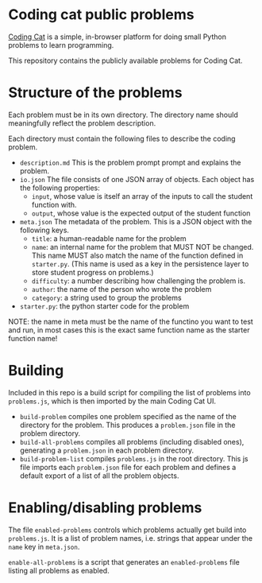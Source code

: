 # Coding cat public problems

[Coding Cat](https://github.com/tsani/coding-cat) is a simple, in-browser platform for doing small
Python problems to learn programming.

This repository contains the publicly available problems for Coding Cat.

# Structure of the problems

Each problem must be in its own directory. The directory name should meaningfully reflect the
problem description.

Each directory must contain the following files to describe the coding problem.

- `description.md`
  This is the problem prompt prompt and explains the problem.
- `io.json`
  The file consists of one JSON array of objects. Each object has the following properties:
  - `input`, whose value is itself an array of the inputs to call the student function with.
  - `output`, whose value is the expected output of the student function
- `meta.json`
  The metadata of the problem. This is a JSON object with the following keys.
  - `title`: a human-readable name for the problem
  - `name`: an internal name for the problem that MUST NOT be changed. This name MUST also match
    the name of the function defined in `starter.py`.
    (This name is used as a key in the persistence layer to store student progress on problems.)
  - `difficulty`: a number describing how challenging the problem is.
  - `author`: the name of the person who wrote the problem
  - `category`: a string used to group the problems
- `starter.py`: the python starter code for the problem

NOTE: the name in meta must be the name of the functino you want to test and
run, in most cases this is the exact same function name as the starter function
name!

# Building

Included in this repo is a build script for compiling the list of problems into `problems.js`,
which is then imported by the main Coding Cat UI.

- `build-problem` compiles one problem specified as the name of the directory for the problem. This
  produces a `problem.json` file in the problem directory.
- `build-all-problems` compiles all problems (including disabled ones), generating a `problem.json`
  in each problem directory.
- `build-problem-list` compiles `problems.js` in the root directory. This js file imports each
  `problem.json` file for each problem and defines a default export of a list of all the problem
  objects.

# Enabling/disabling problems

The file `enabled-problems` controls which problems actually get build into `problems.js`. It is a
list of problem names, i.e. strings that appear under the `name` key in `meta.json`.

`enable-all-problems` is a script that generates an `enabled-problems` file listing all problems as
enabled.

